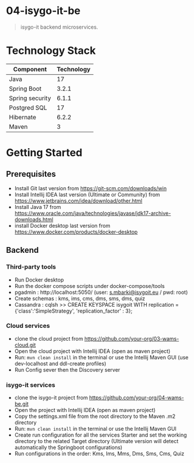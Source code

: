 # 04-isygo-it-be

> isygo-it backend microservices.

# Technology Stack

 Component       | Technology 
-----------------|------------
 Java            | 17         
 Spring Boot     | 3.2.1      
 Spring security | 6.1.1      
 Postgred SQL    | 17         
 Hibernate       | 6.2.2      
 Maven           | 3          

# Getting Started

## Prerequisites

- Install Git last version from https://git-scm.com/downloads/win
- Install Intellij IDEA last version (Ultimate or Community) from https://www.jetbrains.com/idea/download/other.html
- Install Java 17 from https://www.oracle.com/java/technologies/javase/jdk17-archive-downloads.html
- install Docker desktop last version from https://www.docker.com/products/docker-desktop

## Backend

### Third-party tools

- Run Docker desktop
- Run the docker compose scripts under docker-compose/tools
- pgadmin : http://localhost:5050/ (user: s.mbarki@isygoit.eu / pwd: root)
- Create schemas : kms, ims, cms, dms, sms, dms, quiz
- Cassandra : cqlsh >> CREATE KEYSPACE isygoit WITH replication = {'class':'SimpleStrategy', 'replication_factor' : 3};

### Cloud services

- clone the cloud project from https://github.com/your-org/03-wams-cloud.git
- Open the cloud project with Intellij IDEA (open as maven project)
- Run: `mvn clean install` in the terminal or use the Intellij Maven GUI (use dev-localhost and ddl-create profiles)
- Run Config sever then the Discovery server

### isygo-it services

- clone the isygo-it project from https://github.com/your-org/04-wams-be.git
- Open the project with Intellij IDEA (open as maven project)
- Copy the settings.xml file from the root directory to the Maven .m2 directory
- Run: `mvn clean install` in the terminal or use the Intellij Maven GUI
- Create run configuration for all the services Starter and set the working directory to the related Target directory
  (Ultimate version will detect automatically the Springboot configurations)
- Run configurations in the order: Kms, Ims, Mms, Dms, Sms, Cms, Quiz


